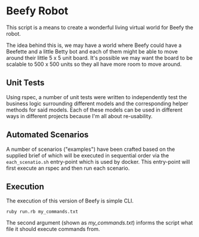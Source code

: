 # Beefy Robot

This script is a means to create a wonderful living virtual world for Beefy the robot.

The idea behind this is, we may have a world where Beefy could have a Beefette and a little Betty bot and each of them might be able to move around their little 5 x 5 unit board. It's possible we may want the board to be scalable to 500 x 500 units so they all have more room to move around.

## Unit Tests
Using rspec, a number of unit tests were written to independently test the business logic surrounding different models and the corresponding helper methods for said models. Each of these models can be used in different ways in different projects because I'm all about re-usability.

## Automated Scenarios
A number of scenarios ("examples") have been crafted based on the supplied brief of which will be executed in sequential order via the `each_scenatio.sh` entry-point which is used by docker. This entry-point will first execute an rspec and then run each scenario.

## Execution
The execution of this version of Beefy is simple CLI.

`ruby run.rb my_commands.txt`

The second argument (shown as *my_commands.txt*) informs the script what file it should execute commands from.